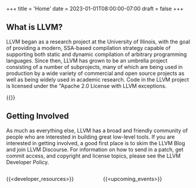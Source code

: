 +++
title = 'Home'
date = 2023-01-01T08:00:00-07:00
draft = false
+++

## What is LLVM?

LLVM began as a research project at the University of Illinois, with the goal of
providing a modern, SSA-based compilation strategy capable of supporting both
static and dynamic compilation of arbitrary programming languages. Since then,
LLVM has grown to be an umbrella project consisting of a number of subprojects,
many of which are being used in production by a wide variety of commercial and
open source projects as well as being widely used in academic research. Code in
the LLVM project is licensed under the "Apache 2.0 License with LLVM exceptions.

{{<subprojects>}}

## Getting Involved

As much as everything else, LLVM has a broad and friendly community of people
who are interested in building great low-level tools. If you are interested in
getting involved, a good first place is to skim the LLVM Blog and join LLVM
Discourse. For information on how to send in a patch, get commit access, and
copyright and license topics, please see the LLVM Developer Policy.

<div style="display: grid; grid-template-columns: 1fr 1fr; gap: 1rem">

{{<developer_resources>}}

{{<upcoming_events>}}

</div>
